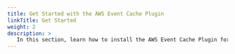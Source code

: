 ```yaml
---
title: Get Started with the AWS Event Cache Plugin
linkTitle: Get Started
weight: 2
description: >
   In this section, learn how to install the AWS Event Cache Plugin for Spinnaker and Armory Continuous Deployment. 
---
```

